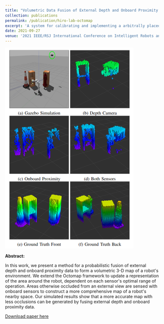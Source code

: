 ```yaml
---
title: "Volumetric Data Fusion of External Depth and Onboard Proximity Data For Occluded Space Reduction"
collection: publications
permalink: /publication/hiro-lab-octomap
excerpt: 'A system for calibrating and implementing a arbitrally placed robotic skin for physical human-robot interaction.'
date: 2021-09-27
venue: '2021 IEEE/RSJ International Conference on Intelligent Robots and Systems [IROS] 4th Workshop on Proximity Perception'
---
```


 <img src="/files/paper_images/hiro-lab-octomap-image.png" alt="A visual diagram of our method"> 

<b>Abstract:</b>

In this work, we present a method for a probabilistic fusion of external depth and onboard proximity data to form a volumetric 3-D map of a robot's environment. We extend the Octomap framework to update a representation of the area around the robot, dependent on each sensor's optimal range of operation. Areas otherwise occluded from an external view are sensed with onboard sensors to construct a more comprehensive map of a robot's nearby space. Our simulated results show that a more accurate map with less occlusions can be generated by fusing external depth and onboard proximity data.


[Download paper here](/files/papers/hiro-lab-octomap.pdf)